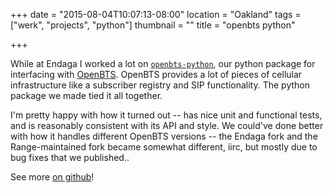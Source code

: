 +++
date = "2015-08-04T10:07:13-08:00"
location = "Oakland"
tags = ["werk", "projects", "python"]
thumbnail = ""
title = "openbts python"

+++

While at Endaga I worked a lot on [`openbts-python`](https://github.com/endaga/openbts-python),
our python package for interfacing with [OpenBTS](http://openbts.org).
OpenBTS provides a lot of pieces of cellular infrastructure
like a subscriber registry and SIP functionality.
The python package we made tied it all together.

<!--more-->

I'm pretty happy with how it turned out --
has nice unit and functional tests,
and is reasonably consistent with its API and style.
We could've done better with how it handles different OpenBTS versions --
the Endaga fork and the Range-maintained fork became somewhat different, iirc,
but mostly due to bug fixes that we published..

See more [on github](https://github.com/endaga/openbts-python)!
